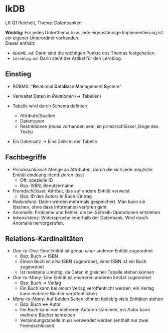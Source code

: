 # lkDB

LK Q1 Reichelt, Thema: Datenbanken

**Wichtig:**
Für jedes Unterthema bzw. jede eigenständige Implementierung ist ein eigener Unterordner vorhanden.  
Dieser enthält:

- `README.md`: Darin sind die wichtigen Punkte des Themas festgehalten.
- `Lernblog.md`: Darin steht der Artikel für den Lernblog.

## Einstieg

- RDBMS: "**R**elational **D**ata**B**ase **M**anagement **S**ystem"
- Verwaltet Daten in *Relationen* (&rarr; Tabellen)

- Tabelle wird durch Schema definiert
  - Attribute/Spalten
  - Datentypen
  - Restriktionen (muss vorhanden sein, ist primärschlüssel, länge des Texts)
- Ein Datensatz &rarr; Eine Zeile in der Tabelle

## Fachbegriffe

- *Primärschlüssel:* Menge an Attributen, durch die sich jede mögliche Entität eindeutig identfizieren lässt
  - Oft: spezielle ID
  - Bsp: ISBN, Benutzername
- *Fremdschlüssel:* Attribut, das auf andere Entität verweist
  - Bsp: ID des Autors in Buch-Eintrag
- *Redundanz:* Daten werden mehrmals gespeichert. Man kann sie löschen, ohne dass Information verloren geht
- *Anomalie:* Probleme und Fehler, die bei Schreib-Operationen entstehen
- *Inkonsistenz:* Widersprüche innerhalb der Datenbank. Wird durch Anomalie hervorgerufen.

## Relations-Kardinalitäten

- *One-to-One:* Eine Entität ist genau *einer* anderen Entität zugeordnet
  - Bsp: Buch &rarr; ISBN
  - *Einem* Buch ist *eine* ISBN zugeordnet, *einer* ISBN ist *ein* Buch zugeordnet
  - Ist meistens Unnötig, da Daten in gleicher Tabelle stehen können
- *One-to-Many:* Eine Entität ist *mehreren* anderen Entität zugeordnet
  - Bsp: Buch &rarr; Verlag
  - Ein Buch kann bei *einem* Verlag veröffentlicht werden, ein Verlag kann *mehrere* Bücher veröffentlichen
- *Many-to-Many:* Auf beiden Seiten können beliebig viele Entitäten stehen
  - Bsp: Buch &harr; Autor
  - Ein Buch kann von mehreren Autoren stammen, ein Autor kann mehrere Bücher schreiben
  - Verbindungstabelle muss verwendet werden (enthält nur zwei Fremdschlüssel)
